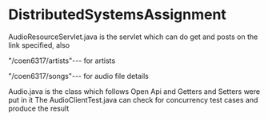 # DistributedSystemsAssignment




AudioResourceServlet.java is the servlet which can do get and posts on the link specified, also 

"/coen6317/artists"--- for artists

"/coen6317/songs"--- for audio file details


Audio.java is the class which follows Open Api and Getters and Setters were put in it
The AudioClientTest.java can check for concurrency test cases and produce the result
